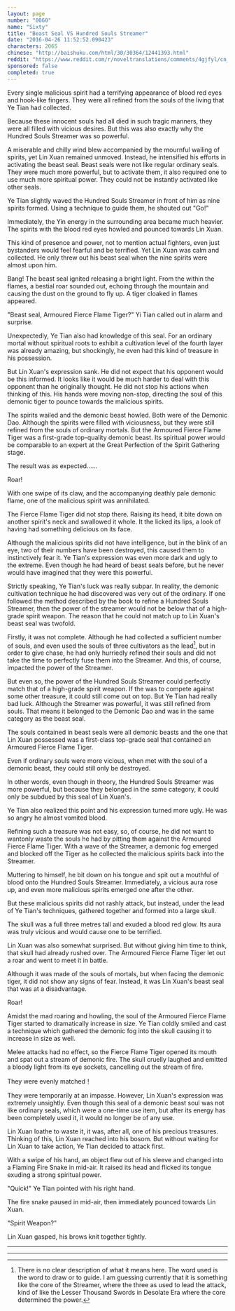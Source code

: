 ```yaml
---
layout: page
number: "0060"
name: "Sixty"
title: "Beast Seal VS Hundred Souls Streamer"
date: "2016-04-26 11:52:52.090423"
characters: 2065
chinese: "http://baishuku.com/html/30/30364/12441393.html"
reddit: "https://www.reddit.com/r/noveltranslations/comments/4gjfyl/cn_tempered_immortal_chapter_0060/"
sponsored: false
completed: true
---
```


Every single malicious spirit had a terrifying appearance of blood red eyes and hook-like fingers. They were all refined from the souls of the living that Ye Tian had collected.

Because these innocent souls had all died in such tragic manners, they were all filled with vicious desires. But this was also exactly why the Hundred Souls Streamer was so powerful.

A miserable and chilly wind blew accompanied by the mournful wailing of spirits, yet Lin Xuan remained unmoved. Instead, he intensified his efforts in activating the beast seal. Beast seals were not like regular ordinary seals. They were much more powerful, but to activate them, it also required one to use much more spiritual power. They could not be instantly activated like other seals.

Ye Tian slightly waved the Hundred Souls Streamer in front of him as nine spirits formed. Using a technique to guide them, he shouted out "Go!"

Immediately, the Yin energy in the surrounding area became much heavier. The spirits with the blood red eyes howled and pounced towards Lin Xuan.

This kind of presence and power, not to mention actual fighters, even just bystanders would feel fearful and be terrified. Yet Lin Xuan was calm and collected. He only threw out his beast seal when the nine spirits were almost upon him.

Bang! The beast seal ignited releasing a bright light. From the within the flames, a bestial roar sounded out, echoing through the mountain and causing the dust on the ground to fly up. A tiger cloaked in flames appeared.

"Beast seal, Armoured Fierce Flame Tiger?" Yi Tian called out in alarm and surprise.

Unexpectedly, Ye Tian also had knowledge of this seal. For an ordinary mortal without spiritual roots to exhibit a cultivation level of the fourth layer was already amazing, but shockingly, he even had this kind of treasure in his possession.

But Lin Xuan's expression sank. He did not expect that his opponent would be this informed. It looks like it would be much harder to deal with this opponent than he originally thought. He did not stop his actions when thinking of this. His hands were moving non-stop, directing the soul of this demonic tiger to pounce towards the malicious spirits.

The spirits wailed and the demonic beast howled. Both were of the Demonic Dao. Although the spirits were filled with viciousness, but they were still refined from the souls of ordinary mortals. But the Armoured Fierce Flame Tiger was a first-grade top-quality demonic beast. Its spiritual power would be comparable to an expert at the Great Perfection of the Spirit Gathering stage.

The result was as expected......

Roar!

With one swipe of its claw, and the accompanying deathly pale demonic flame, one of the malicious spirit was annihilated.

The Fierce Flame Tiger did not stop there. Raising its head, it bite down on another spirit's neck and swallowed it whole. It the licked its lips, a look of having had something delicious on its face.

Although the malicious spirits did not have intelligence, but in the blink of an eye, two of their numbers have been destroyed, this caused them to instinctively fear it. Ye Tian's expression was even more dark and ugly to the extreme. Even though he had heard of beast seals before, but he never would have imagined that they were this powerful.

Strictly speaking, Ye Tian's luck was really subpar. In reality, the demonic cultivation technique he had discovered was very out of the ordinary. If one followed the method described by the book to refine a Hundred Souls Streamer, then the power of the streamer would not be below that of a high-grade spirit weapon. The reason that he could not match up to Lin Xuan's beast seal was twofold.

Firstly, it was not complete. Although he had collected a sufficient number of souls, and even used the souls of three cultivators as the lead[^1], but in order to give chase, he had only hurriedly refined their souls and did not take the time to perfectly fuse them into the Streamer. And this, of course, impacted the power of the Streamer.

But even so, the power of the Hundred Souls Streamer could perfectly match that of a high-grade spirit weapon. If the was to compete against some other treasure, it could still come out on top. But Ye Tian had really bad luck. Although the Streamer was powerful, it was still refined from souls. That means it belonged to the Demonic Dao and was in the same category as the beast seal.

The souls contained in beast seals were all demonic beasts and the one that Lin Xuan possessed was a first-class top-grade seal that contained an Armoured Fierce Flame Tiger.

Even if ordinary souls were more vicious, when met with the soul of a demonic beast, they could still only be destroyed.

In other words, even though in theory, the Hundred Souls Streamer was more powerful, but because they belonged in the same category, it could only be subdued by this seal of Lin Xuan's.

Ye Tian also realized this point and his expression turned more ugly. He was so angry he almost vomited blood.

Refining such a treasure was not easy, so, of course, he did not want to wantonly waste the souls he had by pitting them against the Armoured Fierce Flame Tiger. With a wave of the Streamer, a demonic fog emerged and blocked off the Tiger as he collected the malicious spirits back into the Streamer.

Muttering to himself, he bit down on his tongue and spit out a mouthful of blood onto the Hundred Souls Streamer. Immediately, a vicious aura rose up, and even more malicious spirits emerged one after the other.

But these malicious spirits did not rashly attack, but instead, under the lead of Ye Tian's techniques, gathered together and formed into a large skull.

The skull was a full three metres tall and exuded a blood red glow. Its aura was truly vicious and would cause one to be terrified.

Lin Xuan was also somewhat surprised. But without giving him time to think, that skull had already rushed over. The Armoured Fierce Flame Tiger let out a roar and went to meet it in battle.

Although it was made of the souls of mortals, but when facing the demonic tiger, it did not show any signs of fear. Instead, it was Lin Xuan's beast seal that was at a disadvantage.

Roar!

Amidst the mad roaring and howling, the soul of the Armoured Fierce Flame Tiger started to dramatically increase in size. Ye Tian coldly smiled and cast a technique which gathered the demonic fog into the skull causing it to increase in size as well.

Melee attacks had no effect, so the Fierce Flame Tiger opened its mouth and spat out a stream of demonic fire. The skull cruelly laughed and emitted a bloody light from its eye sockets, cancelling out the stream of fire.

They were evenly matched！

They were temporarily at an impasse. However, Lin Xuan's expression was extremely unsightly. Even though this seal of a demonic beast soul was not like ordinary seals, which were a one-time use item, but after its energy has been completely used it, it would no longer be of any use.

Lin Xuan loathe to waste it, it was, after all, one of his precious treasures. Thinking of this, Lin Xuan reached into his bosom. But without waiting for Lin Xuan to take action, Ye Tian decided to attack first.

With a swipe of his hand, an object flew out of his sleeve and changed into a Flaming Fire Snake in mid-air. It raised its head and flicked its tongue exuding a strong spiritual power.

"Quick!" Ye Tian pointed with his right hand.

The fire snake paused in mid-air, then immediately pounced towards Lin Xuan.

"Spirit Weapon?"

Lin Xuan gasped, his brows knit together tightly.

- - -
- - -

[^1]: There is no clear description of what it means here. The word used is the word to draw or to guide. I am guessing currently that it is something like the core of the Streamer, where the three as used to lead the attack, kind of like the Lesser Thousand Swords in Desolate Era where the core determined the power.

